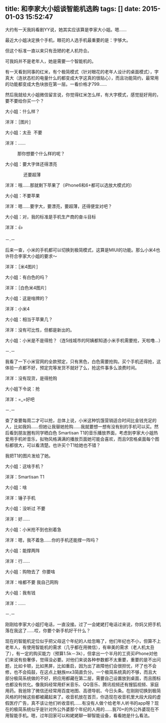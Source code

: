title: 和李家大小姐谈智能机选购
tags: []
date: 2015-01-03 15:52:47
---

大约有一天我妈看剧YY说，她其实应该算是李家大小姐。嗯……

最近大小姐决定换个手机，眼花的人选手机最重要的是：字够大。

但这个标准一直以来只有丑陋的老人机符合。

可我妈并不是老年人，她是需要一个智能机的。

有一天看到同事的红米，有个极简模式（针对眼花的老年人设计的桌面模式），字真大（连状态栏的电量什么的都变成大字这真的很贴心），而且功能简约，最常用的功能都变成大色块放在第一层。一看价格才799……

然后我就给大小姐微信留言说，你觉得红米怎么样，有大字模式，感觉挺好用的，要不要给你买一个？

大小姐：什么样？

洋洋：［图片］

大小姐：太丑  不要

洋洋：……

          那你想要个什么样的呢？

大小姐：要大字体还得漂亮

               还要超薄

洋洋：哦……那就剩下苹果了（iPhone6和6+都可以选放大模式的）

大小姐：不要苹果

洋洋：嗯……要字大，要漂亮，要超薄，还得便宜对吧？

大小姐：对，我的标准是手机生产商的奋斗目标

洋洋：👍

－.－

后来一查，小米的手机都可以切换到极简模式，这算是MIUI的功能。那么小米4也许符合李家大小姐的要求～

洋洋：［米4图片］

大小姐：有白色的吗？

洋洋：［白色米4图片］

大小姐：这是啥牌的？

洋洋：小米4

大小姐：相当于苹果几？

洋洋：没有可比性，但都是新出的。

大小姐：小米是不是得抢？（连5线城市的阿姨都知道小米手机需要抢，天啦噜…）

－.－

我看了一下小米官网的全款预定，只有黑色，白色需要抢购。买个手机还得抢，这体验一点都不好，预定完等发货不就好了么，抢这件事多么浪费时间。

洋洋：没有现货，是得抢购

大小姐下令说：抢

洋洋：=_=好吧

－.－

查了查要每周二才可以抢，总体上说，小米这种饥饿营销适合时间比金钱充足的人，比如我妈……但她让我替她抢购……我就要想一想有没有别的手机可以买。然后看到朋友圈有同学晒白色 Smartisan T1的音乐播放界面，考虑到李家大小姐热爱用手机听音乐，拟物风格满满的播放页面她可能会喜欢，而且9宫格桌面每个图标都很大，可以看清楚。也许买个T1给她也不错？

我把T1的图片发给了她。

大小姐：这啥手机？

洋洋：Smartisan T1

大小姐：啥

洋洋：锤子手机

大小姐：没听过 不要

洋洋：好……

大小姐：小米抢不到也别着急

洋洋：嗯，我不着急……你的手机还能撑一阵吗？

大小姐：能撑两阵

洋洋：行……

大小姐：购物去了  你要啥

洋洋：啥都不要 我自己网购

大小姐：我有钱

洋洋：……

－.－

刚刚给李家大小姐打电话，一直没接。过了一会姥姥打电话过来说，你妈又把手机落在我这了……哎，你要个新手机好干什么？

现在的智能机定位似乎把父母这个年纪的人给忽略了，他们年纪也不小，但算不上老年人，有使用智能机的需求（几乎都在用微信），有审美的需求（老人机太丑了），有一定的购买能力（预算1.5k－3k），但拿出一个半月的工资买iPhone对他们来说有些奢侈，觉得没必要。对他们来说各种参数都不太重要，重要的是不出问题，比如卡顿，比如黑屏，比如重启，因为出了故障他们会很担忧，坏了也不会修，也不会捣鼓，在这点上魅族mx3简直负分。一个极简系统真的不够，而且大部分极简系统做的不好，把应用都藏在第二层，需要自己设置放到桌面，而且图标也都没有优化。像我妈经常用虾米音乐、QQ音乐、腾讯视频还有搜狐视频、家庭用药。我爸除了微信还经常用百度地图、高德导航、今日头条。在刚刚切换到极简风格的时候这些都被藏起来了。收音机放在首页，你造现在收音机里大段大段的虚假医疗广告，真不该让他们听收音机……有没有人做个给老年人听书的app呀？现在的极简系统似乎是针对外公外婆那个年纪的人用的……我70+的外公外婆现在不用智能手机。嗯，过年回家可以和姥姥聊一聊智能设备，看看她是什么看法。